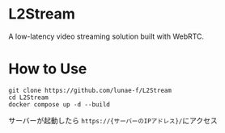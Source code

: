 # L2Stream
A low-latency video streaming solution built with WebRTC.

# How to Use
```
git clone https://github.com/lunae-f/L2Stream
cd L2Stream
docker compose up -d --build
```
サーバーが起動したら
`https://{サーバーのIPアドレス}/`にアクセス